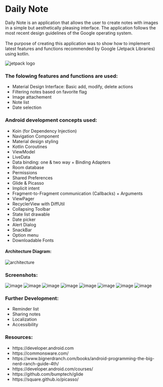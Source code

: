 <h1>Daily Note</h1>
Daily Note is an application that allows the user to create notes with images in a simple but aesthetically pleasing interface.
The application follows the most recent design guidelines of the Google operating system.
<br></br>
The purpose of creating this application was to show how to implement latest features and functions recommended by Google (Jetpack Libraries) using kotlin.

![jetpack logo](https://user-images.githubusercontent.com/51857962/72215611-10ec9600-3569-11ea-9372-31e9a7832073.JPG)



<h3><b>The folowing features and functions are used:</b></h3>
<ul>
<li>Material Design Interface: Basic add, modify, delete actions</li>
<li>Filtering notes based on favorite flag</li>
<li>Image attachement</li>
<li>Note list</li>
<li>Date selection</li>
</ul>

<h3><b>Android development concepts used: </b></h3>
<ul>
<li>Koin (for Dependency Injection)</li>
<li>Navigation Component</li>
<li>Material design styling</li>
<li>Kotlin Coroutines</li>
<li>ViewModel</li>
<li>LiveData</li>
<li>Data binding: one & two way + Binding Adapters</li>
<li>Room database</li>
<li>Permissions</li>
<li>Shared Preferences</li>
<li>Glide & Picasso</li>
<li>Implicit intent</li>
<li>Fragment-to-Fragment communication (Callbacks) + Arguments</li>
<li>ViewPager</li>
<li>RecyclerView with DiffUtil</li>
<li>Collapsing Toolbar</li>
<li>State list drawable</li>
<li>Date picker</li>
<li>Alert Dialog</li>
<li>SnackBar</li>
<li>Option menu</li>
<li>Downloadable Fonts</li>
</ul>



<h4>Architecture Diagram: </h4>

![architecture](https://user-images.githubusercontent.com/51857962/72215352-24e2c880-3566-11ea-8606-793a21df3f6c.JPG)

<h3>Screenshots: </h3>


![image](https://user-images.githubusercontent.com/51857962/72215789-257e5d80-356c-11ea-825b-2a2967dbcdbd.png) ![image](https://user-images.githubusercontent.com/51857962/72215796-46df4980-356c-11ea-844b-99fde86eb951.png) 
![image](https://user-images.githubusercontent.com/51857962/72215813-6ecead00-356c-11ea-8407-46ca09cf636d.png) ![image](https://user-images.githubusercontent.com/51857962/72215827-a9384a00-356c-11ea-844a-b032e961d6ed.png) ![image](https://user-images.githubusercontent.com/51857962/72215840-dab11580-356c-11ea-9d53-7f9d8247b8dd.png) ![image](https://user-images.githubusercontent.com/51857962/72215908-c91c3d80-356d-11ea-93f4-64b647c58320.png)
 ![image](https://user-images.githubusercontent.com/51857962/72215884-85293880-356d-11ea-8e3c-3577294a38d3.png) ![image](https://user-images.githubusercontent.com/51857962/72215878-73e02c00-356d-11ea-98d3-258b04b0ff09.png)





<h3><b>Further Development:</b></h3>
<ul>
<li>Reminder list</li>
<li>Sharing notes</li>
<li>Localization</li>
<li>Accessibility</li>
</ul>

<h3>Resources: </h3>
<ul>
<li>https://developer.android.com</li>
<li>https://commonsware.com/</li>
<li>https://www.bignerdranch.com/books/android-programming-the-big-nerd-ranch-guide-4th/</li>
<li>https://developer.android.com/courses/</li>
<li>https://github.com/bumptech/glide</li>
<li>https://square.github.io/picasso/</li>
</ul>
